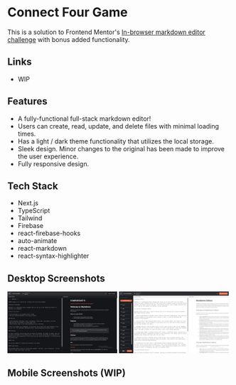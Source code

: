 # Connect Four Game

This is a solution to Frontend Mentor's [In-browser markdown editor challenge](https://www.frontendmentor.io/challenges/inbrowser-markdown-editor-r16TrrQX9) with bonus added functionality.

## Links

- WIP

## Features

- A fully-functional full-stack markdown editor!
- Users can create, read, update, and delete files with minimal loading times.
- Has a light / dark theme functionality that utilizes the local storage.
- Sleek design. Minor changes to the original has been made to improve the user experience.
- Fully responsive design.

## Tech Stack

- Next.js
- TypeScript
- Tailwind
- Firebase
- react-firebase-hooks
- auto-animate
- react-markdown
- react-syntax-highlighter

## Desktop Screenshots

<p float="left">
  <img src="public/screenshots/desktop_screenshot_1.png" width="49%" />
  <img src="public/screenshots/desktop_screenshot_2.png" width="49%" />
</p>

## Mobile Screenshots (WIP)
